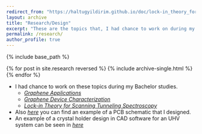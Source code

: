 ```yaml
---
redirect_from: "https://haltugyildirim.github.io/doc/lock-in_theory_for_didv_v4.pdf"
layout: archive
title: "Research/Design"
excerpt: "These are the topics that, I had chance to work on during my Bachelor studies."
permalink: /research/
author_profile: true
---
```


{% include base_path %}

{% for post in site.research reversed %}
  {% include archive-single.html %}
{% endfor %}

* I had chance to work on these topics during my Bachelor studies.
  * [*Graphene Applications*](http://www.nanobees.web.tr/en/research/graphene/applications)
  * [*Graphene Device Characterization*](http://nanobees.fizik.itu.edu.tr/en/facilities/devicecharacterization)
  * [*Lock-in Theory for Scanning Tunneling Spectroscopy*](http://haltugyildirim.github.io/files/lock-in/lock-in.pdf)
* Also [*here*](http://haltugyildirim.github.io/images/pcb_layout_example.png) you can find an example of a PCB schematic that I designed.
* An example of a crystal holder design in CAD software for an UHV system can be seen in [*here*](http://haltugyildirim.github.io/images/crystal_holder_example.jpg)

